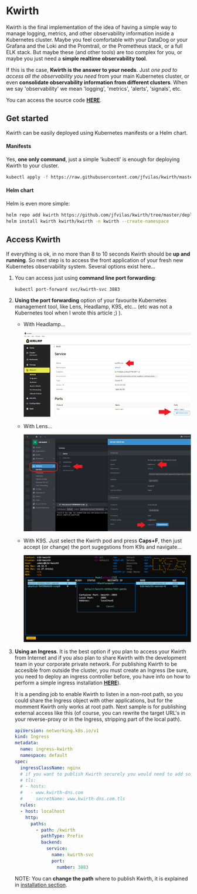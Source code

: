 # Kwirth
Kwirth is the final implementation of the idea of having a simple way to manage logging, metrics, and other observability information inside a Kubernetes cluster. Maybe you feel comfortable with your DataDog or your Grafana and the Loki and the Promtrail, or the Prometheus stack, or a full ELK stack. But maybe these (and other tools) are too complex for you, or maybe you just need a **simple realtime observability tool**.

If this is the case, **Kwirth is the answer to your needs**. Just *one pod to access all the observability you need* from your main Kubernetes cluster, or even **consolidate observability information from different clusters**. When we say 'observability' we mean 'logging', 'metrics', 'alerts', 'signals', etc.

You can access the source code [**HERE**](https://github.com/jfvilas/kwirth).

## Get started
Kwirth can be easily deployed using Kubernetes manifests or a Helm chart.

#### Manifests
Yes, **one only command**, just a simple 'kubectl' is enough for deploying Kwirth to your cluster.

```bash
kubectl apply -f https://raw.githubusercontent.com/jfvilas/kwirth/master/test/kwirth.yaml
```

#### Helm chart
Helm is even more simple:

```bash
helm repo add kwirth https://github.com/jfvilas/kwirth/tree/master/deploy/helm
helm install kwirth kwirth/kwirth -n kwirth --create-namespace
```

## Access Kwirth
If everything is ok, in no more than 8 to 10 seconds Kwirth should be **up and running**. So next step is to access the front application of your fresh new Kubernetes observability system. Several options exist here...

1. You can access just using **command line port forwarding**:
    ```bash
    kubectl port-forward svc/kwirth-svc 3883
    ```

2. **Using the port forwarding** option of your favourite Kubernetes management tool, like Lens, Headlamp, K9S, etc... (etc was not a Kubernetes tool when I wrote this article ;) ).

    - With Headlamp...
      
      ![Headlamp](./_media/pf-headlamp.png ':class=imageclass80')

    - With Lens...

      ![Lens](./_media/pf-lens.png ':class=imageclass80')

    - With K9S. Just select the Kwirth pod and press **Caps+F**, then just accept (or change) the port sugegstions from K9s and navigate...

      ![Lens](./_media/pf-k9s.png ':class=imageclass80')


3. **Using an Ingress**. It is the best option if you plan to access your Kwirth from Internet and if you also plan to share Kwirth with the development team in your corporate private network. For publishing Kwirth to be accesible from outside the cluster, you must create an Ingress (be sure, you need to deploy an ingress controller before, you have info on how to perform a simple ingress installation [**HERE**](https://jfvilas.github.io/oberkorn/#/ingins)).

    It is a pending job to enable Kwirth to listen in a non-root path, so you could share the Ingress object with other applications, but for the momment Kwirth only works at root path. Next sample is for publishing external access like this (of course, you can rewrite the target URL's in your reverse-proxy or in the Ingress, stripping part of the local path).

    ```yaml
    apiVersion: networking.k8s.io/v1
    kind: Ingress
    metadata:
      name: ingress-kwirth
      namespace: default
    spec:
      ingressClassName: nginx
      # if you want to publish Kwirth securely you would need to add something like this:
      # tls:
      # - hosts:
      #   - www.kwirth-dns.com
      #     secretName: www.kwirth-dns.com.tls
      rules:
      - host: localhost
        http:
          paths:
            - path: /kwirth
              pathType: Prefix
              backend:
                service:
                  name: kwirth-svc
                  port:
                    number: 3883
    ```
    NOTE: You can **change the path** where to publish Kwirth, it is explained in [installation section](installation?id=installation).
